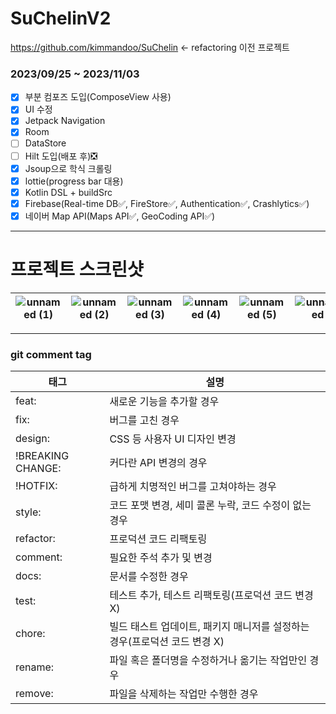 # SuChelinV2

https://github.com/kimmandoo/SuChelin <- refactoring 이전 프로젝트

### 2023/09/25 ~ 2023/11/03

* [x] 부분 컴포즈 도입(ComposeView 사용)
* [x] UI 수정
* [x] Jetpack Navigation
* [x] Room
* [ ] DataStore
* [ ] Hilt 도입(배포 후)❎
* [x] Jsoup으로 학식 크롤링
* [x] lottie(progress bar 대용)
* [x] Kotlin DSL + buildSrc
* [x] Firebase(Real-time DB✅, FireStore✅, Authentication✅, Crashlytics✅)
* [x] 네이버 Map API(Maps API✅, GeoCoding API✅)
----
# 프로젝트 스크린샷
|![unnamed (1)](https://github.com/SuChelin/SuChelinV2/assets/46841652/f7d5110f-b883-4ad6-b167-1fce527a1543) | ![unnamed (2)](https://github.com/SuChelin/SuChelinV2/assets/46841652/a210f805-a4cc-4385-a3f7-5d5e1933a838)| ![unnamed (3)](https://github.com/SuChelin/SuChelinV2/assets/46841652/7fddaec8-6bfe-4a16-b7ed-188a0ac23b9a)|![unnamed (4)](https://github.com/SuChelin/SuChelinV2/assets/46841652/2ed84f78-1a9f-4264-a9c8-1093c709af22) | ![unnamed (5)](https://github.com/SuChelin/SuChelinV2/assets/46841652/a857abb5-9fb8-4748-803a-7b85c66a2a68)| ![unnamed](https://github.com/SuChelin/SuChelinV2/assets/46841652/5af04c4c-67a8-4750-9341-1a5ee8257357)|
| -- | -- | -- | -- | -- | -- |















----
### git comment tag

| 태그                | 설명                                          |
| ----------------- | ------------------------------------------- |
| feat:             | 새로운 기능을 추가할 경우                              |
| fix:              | 버그를 고친 경우                                   |
| design:           | CSS 등 사용자 UI 디자인 변경                         |
| !BREAKING CHANGE: | 커다란 API 변경의 경우                              |
| !HOTFIX:          | 급하게 치명적인 버그를 고쳐야하는 경우                       |
| style:            | 코드 포맷 변경, 세미 콜론 누락, 코드 수정이 없는 경우            |
| refactor:         | 프로덕션 코드 리팩토링                                |
| comment:          | 필요한 주석 추가 및 변경                              |
| docs:             | 문서를 수정한 경우                                  |
| test:             | 테스트 추가, 테스트 리팩토링(프로덕션 코드 변경 X)              |
| chore:            | 빌드 태스트 업데이트, 패키지 매니저를 설정하는 경우(프로덕션 코드 변경 X) |
| rename:           | 파일 혹은 폴더명을 수정하거나 옮기는 작업만인 경우                |
| remove:           | 파일을 삭제하는 작업만 수행한 경우                         |

